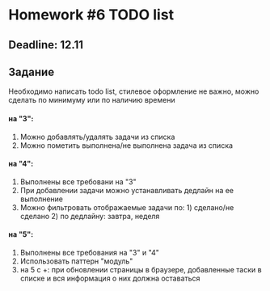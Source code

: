 # Homework #6 TODO list

## Deadline: 12.11

## Задание

Необходимо написать todo list, стилевое оформление не важно, можно сделать по минимуму или по наличию времени

#### на "3":

1. Можно добавлять/удалять задачи из списка
1. Можно пометить выполнена/не выполнена задача из списка

#### на "4":

1. Выполнены все требовани на "3"
1. При добавлении задачи можно устанавливать дедлайн на ее выполнение
1. Можно фильтровать отображаемые задачи по: 1) сделано/не сделано 2) по дедлайну: завтра, неделя

#### на "5":

1. Выполнены все требования на "3" и "4"
1. Использовать паттерн "модуль"
1. на 5 с +: при обновлении страницы в браузере, добавленные таски в списке и вся информация о них должна оставаться

